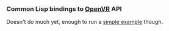 ### Common Lisp bindings to [OpenVR](https://github.com/ValveSoftware/openvr/) API

Doesn't do much yet, enough to run a [simple example](https://github.com/3b/3b-openvr-hello) though.

